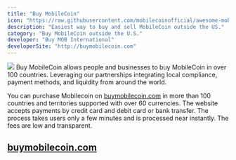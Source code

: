 ```yaml
---
title: "Buy MobileCoin"
icon: "https://raw.githubusercontent.com/mobilecoinofficial/awesome-mobilecoin/main/directory/images/world.webp"
description: "Easiest way to buy and sell MobileCoin outside the US."
category: "Buy MobileCoin outside the U.S."
developer: "Buy MOB International"
developerSite: "http://buymobilecoin.com"
---
```

![](https://raw.githubusercontent.com/mobilecoinofficial/awesome-mobilecoin/main/directory/images/applepay.jpg)
Buy MobileCoin allows people and businesses to buy MobileCoin in over 100 countries. Leveraging our partnerships integrating local compliance, payment methods, and liquidity from around the world. 

You can purchase Mobilecoin on [buymobilecoin.com](http://buymobilecoin.com) in more than 100 countries and territories supported with over 60 currencies. The website accepts payments by credit card and debit card or bank transfer. The process takes users only a few minutes and is processed near instantly. The fees are low and transparent.

## [buymobilecoin.com](http://buymobilecoin.com)
